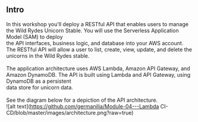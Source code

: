 ## Intro

In this workshop you'll deploy a RESTful API that enables users to manage the Wild Rydes Unicorn Stable. You will use the Serverless Application Model (SAM) to deploy<br/> the API interfaces, business logic, and database into your AWS account. The RESTful API will allow a user to list, create, view, update, and delete the<br/> unicorns in the Wild Rydes stable.<br/>
<br/>
The application architecture uses AWS Lambda, Amazon API Gateway, and Amazon DynamoDB. The API is built using Lambda and API Gateway, using DynamoDB as a persistent <br/>data store for unicorn data.<br/>
<br/>
See the diagram below for a depiction of the API architecture.<br/>
 ![alt text](https://github.com/germanilia/Module-04---Lambda CI-CD/blob/master/images/architecture.png?raw=true)